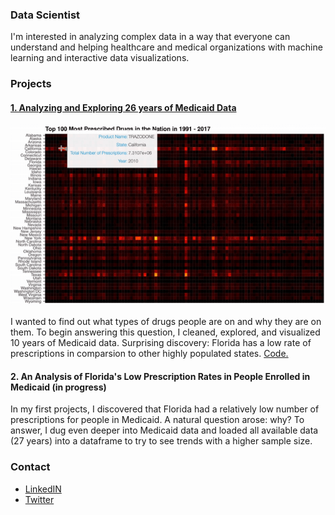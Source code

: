 ### Data Scientist

I'm interested in analyzing complex data in a way that everyone can understand and helping healthcare and medical organizations with machine learning and interactive data visualizations.

### Projects 

#### [1. Analyzing and Exploring 26 years of Medicaid Data](https://medium.com/@dmitriy.kavyazin/what-drugs-are-people-on-56ce31b40a4f) 

![](heatmap_gif_small.gif)

I wanted to find out what types of drugs people are on and why they are on them. To begin answering this question, I cleaned, explored, and visualized 10 years of Medicaid data. Surprising discovery: Florida has a low rate of prescriptions in comparsion to other highly populated states. [Code.](https://github.com/DimaKav/Data_storytelling_project/blob/master/Exploring_All_Medicaid_Data.ipynb)

#### 2. An Analysis of Florida's Low Prescription Rates in People Enrolled in Medicaid (in progress)

In my first projects, I discovered that Florida had a relatively low number of prescriptions for people in Medicaid. A natural question arose: why? To answer, I dug even deeper into Medicaid data and loaded all available data (27 years) into a dataframe to try to see trends with a higher sample size.

### Contact

- [LinkedIN](https://www.linkedin.com/in/dkavyazin/)
- [Twitter](https://twitter.com/d_kav)
